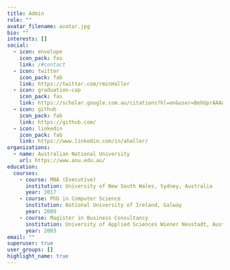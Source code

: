 ```yaml
---
title: Admin
role: ""
avatar_filename: avatar.jpg
bio: ""
interests: []
social:
  - icon: envelope
    icon_pack: fas
    link: /#contact
  - icon: twitter
    icon_pack: fab
    link: https://twitter.com/rminHaller
  - icon: graduation-cap
    icon_pack: fas
    link: https://scholar.google.com.au/citations?hl=en&user=BehUprAAAAAJ
  - icon: github
    icon_pack: fab
    link: https://github.com/
  - icon: linkedin
    icon_pack: fab
    link: https://www.linkedin.com/in/ahaller/
organizations:
  - name: Australian National University
    url: https://www.anu.edu.au/
education:
  courses:
    - course: MBA (Executive)
      institution: University of New South Wales, Sydney, Australia
      year: 2017
    - course: PhD in Computer Science
      institution: National University of Ireland, Galway
      year: 2009
    - course: Magister in Business Consultancy
      institution: University of Applied Sciences Wiener Neustadt, Austria
      year: 2003
email: ""
superuser: true
user_groups: []
highlight_name: true
---
```


